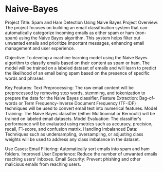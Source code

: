 # Naive-Bayes
Project Title: Spam and Ham Detection Using Naive Bayes
Project Overview:
The project focuses on building an email classification system that can automatically categorize incoming emails as either spam or ham (non-spam) using the Naive Bayes algorithm. This system helps filter out unwanted emails and prioritize important messages, enhancing email management and user experience.


Objective:
To develop a machine learning model using the Naive Bayes algorithm to classify emails based on their content as spam or ham. The model will be trained on a labeled dataset of emails and will learn to predict the likelihood of an email being spam based on the presence of specific words and phrases.


Key Features:
Text Preprocessing: The raw email content will be preprocessed by removing stop words, stemming, and tokenization to prepare the data for the Naive Bayes classifier.
Feature Extraction: Bag-of-words or Term Frequency-Inverse Document Frequency (TF-IDF) techniques will be used to convert email text into numerical features.
Model Training: The Naive Bayes classifier (either Multinomial or Bernoulli) will be trained on labeled email datasets.
Model Evaluation: The classifier's performance will be evaluated using metrics such as accuracy, precision, recall, F1-score, and confusion matrix.
Handling Imbalanced Data: Techniques such as undersampling, oversampling, or adjusting class weights will be used to address any class imbalance in the dataset.


Use Cases:
Email Filtering: Automatically sort emails into spam and ham folders.
Improved User Experience: Reduce the number of unwanted emails reaching users' inboxes.
Email Security: Prevent phishing and other malicious emails from reaching users.
